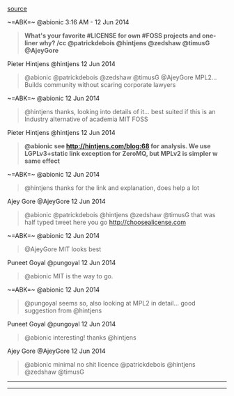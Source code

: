 [source](https://twitter.com/abionic/status/477031651004801025)

~=ABK=~ @abionic  3:16 AM - 12 Jun 2014
> **What's your favorite #LICENSE for own #FOSS projects and one-liner why? /cc @patrickdebois @hintjens @zedshaw @timusG @AjeyGore**

Pieter Hintjens @hintjens  12 Jun 2014
> @abionic @patrickdebois @zedshaw @timusG @AjeyGore MPL2... Builds community without scaring corporate lawyers

~=ABK=~ @abionic  12 Jun 2014
> @hintjens thanks, looking into details of it... best suited if this is an Industry alternative of academia MIT FOSS

Pieter Hintjens @hintjens  12 Jun 2014
> **@abionic see http://hintjens.com/blog:68  for analysis. We use LGPLv3+static link exception for ZeroMQ, but MPLv2 is simpler w same effect**

~=ABK=~ @abionic  12 Jun 2014
> @hintjens thanks for the link and explanation, does help a lot

Ajey Gore @AjeyGore  12 Jun 2014
> @abionic @patrickdebois @hintjens @zedshaw @timusG that was half typed tweet here you go http://choosealicense.com 

~=ABK=~ @abionic  12 Jun 2014
> @AjeyGore MIT looks best

Puneet Goyal @pungoyal  12 Jun 2014
> @abionic MIT is the way to go.

~=ABK=~ @abionic  12 Jun 2014
> @pungoyal seems so, also looking at MPL2 in detail... good suggestion from @hintjens

Puneet Goyal @pungoyal  12 Jun 2014
> @abionic interesting! thanks @hintjens

Ajey Gore @AjeyGore  12 Jun 2014
> @abionic minimal no shit licence @patrickdebois @hintjens @zedshaw @timusG

---
---

